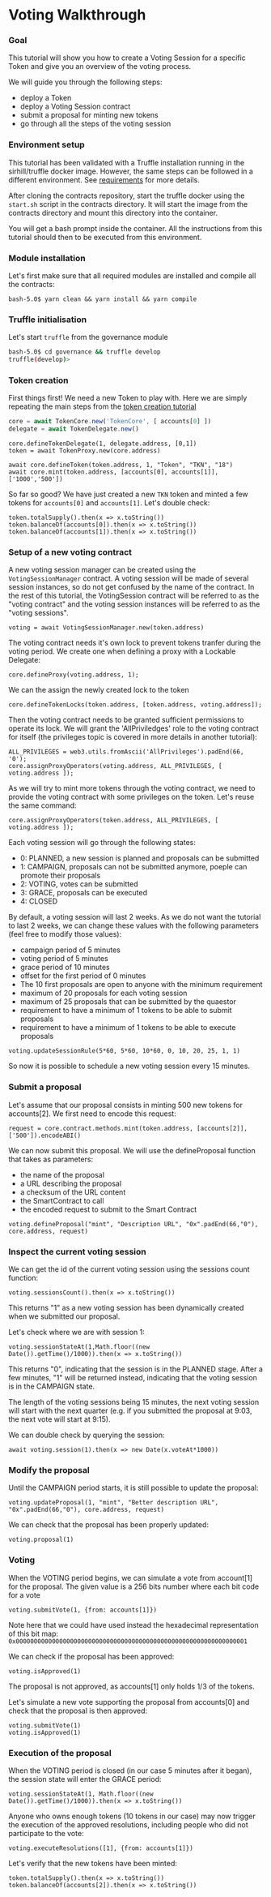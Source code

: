 # Voting Walkthrough

### Goal
This tutorial will show you how to create a Voting Session for a specific Token and give you an overview of the voting process.

We will guide you through the following steps:
- deploy a Token
- deploy a Voting Session contract
- submit a proposal for minting new tokens
- go through all the steps of the voting session

### Environment setup
This tutorial has been validated with a Truffle installation running in the sirhill/truffle docker image. However, the same steps can be followed in a different environment. See [requirements](./Tutorials.md#requirements) for more details.

After cloning the contracts repository, start the truffle docker using the `start.sh` script in the contracts directory.
It will start the image from the contracts directory and mount this directory into the container.

You will get a bash prompt inside the container. All the instructions from this tutorial should then to be executed from this environment.

### Module installation
Let's first make sure that all required modules are installed and compile all the contracts:
```
bash-5.0$ yarn clean && yarn install && yarn compile
```

### Truffle initialisation
Let's start `truffle` from the governance module
```bash
bash-5.0$ cd governance && truffle develop
truffle(develop)> 
```
  
### Token creation

First things first! We need a new Token to play with. Here we are simply repeating the main steps from the [token creation tutorial](./01-TokenCreation.md)
```javascript
core = await TokenCore.new('TokenCore', [ accounts[0] ])
delegate = await TokenDelegate.new()
```

```
core.defineTokenDelegate(1, delegate.address, [0,1])
token = await TokenProxy.new(core.address)
```

```
await core.defineToken(token.address, 1, "Token", "TKN", "18")
await core.mint(token.address, [accounts[0], accounts[1]], ['1000','500'])
```

So far so good? We have just created a new `TKN` token and minted a few tokens for `accounts[0]` and `accounts[1]`. Let's double check:
```
token.totalSupply().then(x => x.toString())
token.balanceOf(accounts[0]).then(x => x.toString())
token.balanceOf(accounts[1]).then(x => x.toString())
```

### Setup of a new voting contract 
A new voting session manager can be created using the `VotingSessionManager` contract. A voting session will be made of several session instances, so do not get confused by the name of the contract. In the rest of this tutorial, the VotingSession contract will be referred to as the "voting contract" and the voting session instances will be referred to as the "voting sessions".
```
voting = await VotingSessionManager.new(token.address) 
```

The voting contract needs it's own lock to prevent tokens tranfer during the voting period. We create one when defining a proxy with a Lockable Delegate:

```
core.defineProxy(voting.address, 1);
```

We can the assign the newly created lock to the token
```
core.defineTokenLocks(token.address, [token.address, voting.address]);
```

Then the voting contract needs to be granted sufficient permissions to operate its lock. We will grant the 'AllPriviledges' role to the voting contract for itself (the privileges topic is covered in more details in another tutorial):
```
ALL_PRIVILEGES = web3.utils.fromAscii('AllPrivileges').padEnd(66, '0');
core.assignProxyOperators(voting.address, ALL_PRIVILEGES, [ voting.address ]);
```

As we will try to mint more tokens through the voting contract, we need to provide the voting contract with some privileges on the token. Let's reuse the same command:
```
core.assignProxyOperators(token.address, ALL_PRIVILEGES, [ voting.address ]);
```

Each voting session will go through the following states:
- 0: PLANNED, a new session is planned and proposals can be submitted
- 1: CAMPAIGN, proposals can not be submitted anymore, poeple can promote their proposals
- 2: VOTING, votes can be submitted
- 3: GRACE, proposals can be executed
- 4: CLOSED

By default, a voting session will last 2 weeks. As we do not want the tutorial to last 2 weeks, we can change these values with the following parameters (feel free to modify those values):
- campaign period of 5 minutes
- voting period of 5 minutes
- grace period of 10 minutes
- offset for the first period of 0 minutes
- The 10 first proposals are open to anyone with the minimum requirement
- maximum of 20 proposals for each voting session
- maximum of 25 proposals that can be submitted by the quaestor
- requirement to have a minimum of 1 tokens to be able to submit proposals
- requirement to have a minimum of 1 tokens to be able to execute proposals
```
voting.updateSessionRule(5*60, 5*60, 10*60, 0, 10, 20, 25, 1, 1)
```
So now it is possible to schedule a new voting session every 15 minutes. 


### Submit a proposal 
Let's assume that our proposal consists in minting 500 new tokens for accounts[2]. We first need to encode this request: 
```
request = core.contract.methods.mint(token.address, [accounts[2]], ['500']).encodeABI()
```

We can now submit this proposal. We will use the defineProposal function that takes as parameters:
- the name of the proposal
- a URL describing the proposal
- a checksum of the URL content
- the SmartContract to call 
- the encoded request to submit to the Smart Contract
```
voting.defineProposal("mint", "Description URL", "0x".padEnd(66,"0"), core.address, request)  
```

### Inspect the current voting session 
We can get the id of the current voting session using the sessions count function:
```
voting.sessionsCount().then(x => x.toString())
 ```
This returns "1" as a new voting session has been dynamically created when we submitted our proposal. 

Let's check where we are with session 1:
```
voting.sessionStateAt(1,Math.floor((new Date()).getTime()/1000)).then(x => x.toString())
```
This returns "0", indicating that the session is in the PLANNED stage.
After a few minutes, "1" will be returned instead, indicating that the voting session is in the CAMPAIGN state.

The length of the voting sessions being 15 minutes, the next voting session will start with the next quarter (e.g. if you submitted the proposal at 9:03, the next vote will start at 9:15).

We can double check by querying the session:
```
await voting.session(1).then(x => new Date(x.voteAt*1000))
```


### Modify the proposal
Until the CAMPAIGN period starts, it is still possible to update the proposal:
```
voting.updateProposal(1, "mint", "Better description URL", "0x".padEnd(66,"0"), core.address, request)  
```
We can check that the proposal has been properly updated:
```
voting.proposal(1)
```


### Voting 
When the VOTING period begins, we can simulate a vote from account[1] for the proposal. The given value is a 256 bits number where each bit code for a vote
```
voting.submitVote(1, {from: accounts[1]})
```
Note here that we could have used instead the hexadecimal representation of this bit map: `0x0000000000000000000000000000000000000000000000000000000000000001`

We can check if the proposal has been approved:
```
voting.isApproved(1)
```
The proposal is not approved, as accounts[1] only holds 1/3 of the tokens.

Let's simulate a new vote supporting the proposal from accounts[0] and check that the proposal is then approved:
```
voting.submitVote(1)
voting.isApproved(1)
```


### Execution of the proposal
When the VOTING period is closed (in our case 5 minutes after it began), the session state will enter the GRACE period:
```
voting.sessionStateAt(1, Math.floor((new Date()).getTime()/1000)).then(x => x.toString())
```

Anyone who owns enough tokens (10 tokens in our case)  may now trigger the execution of the approved resolutions, including people who did not participate to the vote:
```
voting.executeResolutions([1], {from: accounts[1]})
```

Let's verify that the new tokens have been minted:
```
token.totalSupply().then(x => x.toString())
token.balanceOf(accounts[2]).then(x => x.toString())
```


